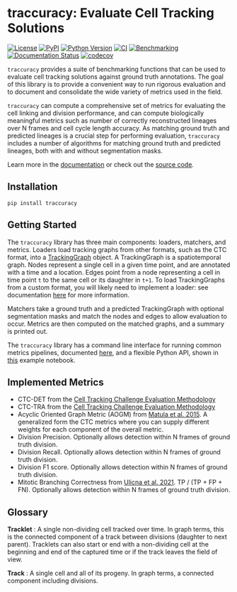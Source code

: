 # traccuracy: Evaluate Cell Tracking Solutions

[![License](https://img.shields.io/pypi/l/traccuracy.svg?color=green)](https://github.com/Janelia-Trackathon-2023/traccuracy/raw/main/LICENSE)
[![PyPI](https://img.shields.io/pypi/v/traccuracy.svg?color=green)](https://pypi.org/project/traccuracy)
[![Python Version](https://img.shields.io/pypi/pyversions/traccuracy.svg?color=green)](https://python.org)
[![CI](https://github.com/Janelia-Trackathon-2023/traccuracy/actions/workflows/ci.yml/badge.svg)](https://github.com/Janelia-Trackathon-2023/traccuracy/actions/workflows/ci.yml)
[![Benchmarking](https://github.com/Janelia-Trackathon-2023/traccuracy/actions/workflows/benchmark-report.yml/badge.svg)](https://janelia-trackathon-2023.github.io/traccuracy/dev/bench/)
[![Documentation Status](https://readthedocs.org/projects/traccuracy/badge/?version=latest)](https://traccuracy.readthedocs.io/en/latest/?badge=latest)
[![codecov](https://codecov.io/gh/Janelia-Trackathon-2023/traccuracy/branch/main/graph/badge.svg)](https://codecov.io/gh/Janelia-Trackathon-2023/traccuracy)


`traccuracy` provides a suite of benchmarking functions that can be used to evaluate cell
tracking solutions against ground truth annotations. The goal of this library is to provide a convenient way to run rigorous evaluation and to document and consolidate the wide variety of
metrics used in the field.

`traccuracy` can compute a comprehensive set of metrics for evaluating the cell linking and division performance, and can compute biologically meaningful metrics such as number of correctly reconstructed lineages over N frames and cell cycle length accuracy. As matching ground truth and
predicted lineages is a crucial step for performing evaluation, `traccuracy` includes
a number of algorithms for matching ground truth and predicted lineages, both with
and without segmentation masks.

Learn more in the [documentation](https://traccuracy.readthedocs.io/en/latest/) or check out the [source code](https://github.com/Janelia-Trackathon-2023/traccuracy).

## Installation
`pip install traccuracy`

## Getting Started
The `traccuracy` library has three main components: loaders, matchers, and metrics.
Loaders load tracking graphs from other formats, such as the CTC format, into a [TrackingGraph](https://traccuracy.readthedocs.io/en/latest/autoapi/traccuracy/index.html#traccuracy.TrackingGraph) object.
A TrackingGraph is a spatiotemporal graph.
Nodes represent a single cell in a given time point, and are annotated with a time and a location.
Edges point from a node representing a cell in time point `t` to the same cell or its daughter in `t+1`.
To load TrackingGraphs from a custom format, you will likely need to implement a loader: see
documentation [here](https://traccuracy.readthedocs.io/en/latest/autoapi/traccuracy/loaders/index.html#module-traccuracy.loaders) for more information.

Matchers take a ground truth and a predicted TrackingGraph with optional segmentation masks and match the nodes and edges to allow evaluation to occur.
Metrics are then computed on the matched graphs, and a summary is printed out.

The `traccuracy` library has a command line interface for running common metrics
pipelines, documented [here](https://traccuracy.readthedocs.io/en/latest/cli.html), and a flexible Python API, shown in [this](https://traccuracy.readthedocs.io/en/latest/examples/ctc.html) example notebook.


## Implemented Metrics

 - CTC-DET from the [Cell Tracking Challenge Evaluation Methodology](http://celltrackingchallenge.net/evaluation-methodology/)
 - CTC-TRA from the [Cell Tracking Challenge Evaluation Methodology](http://celltrackingchallenge.net/evaluation-methodology/)
 - Acyclic Oriented Graph Metric (AOGM) from [Matula et al. 2015](https://doi.org/10.1371/journal.pone.0144959). A generalized form the CTC metrics where you can supply different weights for each component of the overall metric.
 - Division Precision. Optionally allows detection within N frames of ground truth division.
 - Division Recall. Optionally allows detection within N frames of ground truth division.
 - Division F1 score. Optionally allows detection within N frames of ground truth division.
 - Mitotic Branching Correctness from [Ulicna et al. 2021](https://doi.org/10.3389/fcomp.2021.734559). TP / (TP + FP + FN). Optionally allows detection within N frames of ground truth division.

## Glossary

**Tracklet**
: A single non-dividing cell tracked over time. In graph terms, this is the connected component of a track between divisions (daughter to next parent). Tracklets can also start or end with a non-dividing cell at the beginning and end of the captured time or if the track leaves the field of view.

**Track**
: A single cell and all of its progeny. In graph terms, a connected component including divisions.